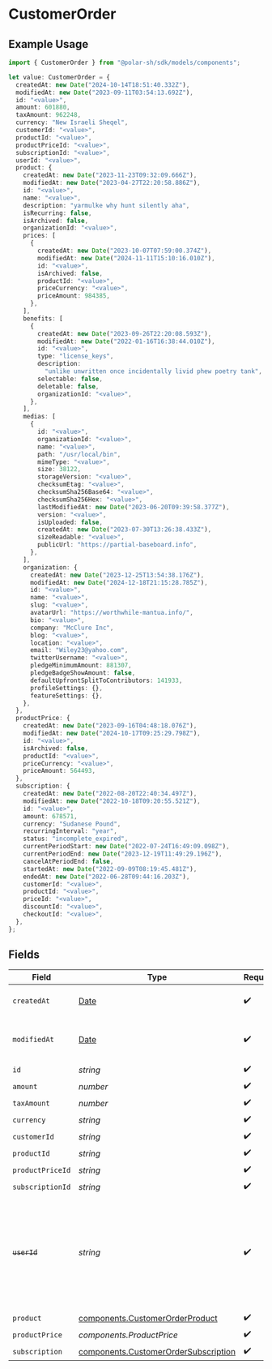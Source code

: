 # CustomerOrder

## Example Usage

```typescript
import { CustomerOrder } from "@polar-sh/sdk/models/components";

let value: CustomerOrder = {
  createdAt: new Date("2024-10-14T18:51:40.332Z"),
  modifiedAt: new Date("2023-09-11T03:54:13.692Z"),
  id: "<value>",
  amount: 601880,
  taxAmount: 962248,
  currency: "New Israeli Sheqel",
  customerId: "<value>",
  productId: "<value>",
  productPriceId: "<value>",
  subscriptionId: "<value>",
  userId: "<value>",
  product: {
    createdAt: new Date("2023-11-23T09:32:09.666Z"),
    modifiedAt: new Date("2023-04-27T22:20:58.886Z"),
    id: "<value>",
    name: "<value>",
    description: "yarmulke why hunt silently aha",
    isRecurring: false,
    isArchived: false,
    organizationId: "<value>",
    prices: [
      {
        createdAt: new Date("2023-10-07T07:59:00.374Z"),
        modifiedAt: new Date("2024-11-11T15:10:16.010Z"),
        id: "<value>",
        isArchived: false,
        productId: "<value>",
        priceCurrency: "<value>",
        priceAmount: 984385,
      },
    ],
    benefits: [
      {
        createdAt: new Date("2023-09-26T22:20:08.593Z"),
        modifiedAt: new Date("2022-01-16T16:38:44.010Z"),
        id: "<value>",
        type: "license_keys",
        description:
          "unlike unwritten once incidentally livid phew poetry tank",
        selectable: false,
        deletable: false,
        organizationId: "<value>",
      },
    ],
    medias: [
      {
        id: "<value>",
        organizationId: "<value>",
        name: "<value>",
        path: "/usr/local/bin",
        mimeType: "<value>",
        size: 38122,
        storageVersion: "<value>",
        checksumEtag: "<value>",
        checksumSha256Base64: "<value>",
        checksumSha256Hex: "<value>",
        lastModifiedAt: new Date("2023-06-20T09:39:58.377Z"),
        version: "<value>",
        isUploaded: false,
        createdAt: new Date("2023-07-30T13:26:38.433Z"),
        sizeReadable: "<value>",
        publicUrl: "https://partial-baseboard.info",
      },
    ],
    organization: {
      createdAt: new Date("2023-12-25T13:54:38.176Z"),
      modifiedAt: new Date("2024-12-18T21:15:28.785Z"),
      id: "<value>",
      name: "<value>",
      slug: "<value>",
      avatarUrl: "https://worthwhile-mantua.info/",
      bio: "<value>",
      company: "McClure Inc",
      blog: "<value>",
      location: "<value>",
      email: "Wiley23@yahoo.com",
      twitterUsername: "<value>",
      pledgeMinimumAmount: 881307,
      pledgeBadgeShowAmount: false,
      defaultUpfrontSplitToContributors: 141933,
      profileSettings: {},
      featureSettings: {},
    },
  },
  productPrice: {
    createdAt: new Date("2023-09-16T04:48:18.076Z"),
    modifiedAt: new Date("2024-10-17T09:25:29.798Z"),
    id: "<value>",
    isArchived: false,
    productId: "<value>",
    priceCurrency: "<value>",
    priceAmount: 564493,
  },
  subscription: {
    createdAt: new Date("2022-08-20T22:40:34.497Z"),
    modifiedAt: new Date("2022-10-18T09:20:55.521Z"),
    id: "<value>",
    amount: 678571,
    currency: "Sudanese Pound",
    recurringInterval: "year",
    status: "incomplete_expired",
    currentPeriodStart: new Date("2022-07-24T16:49:09.098Z"),
    currentPeriodEnd: new Date("2023-12-19T11:49:29.196Z"),
    cancelAtPeriodEnd: false,
    startedAt: new Date("2022-09-09T08:19:45.481Z"),
    endedAt: new Date("2022-06-28T09:44:16.203Z"),
    customerId: "<value>",
    productId: "<value>",
    priceId: "<value>",
    discountId: "<value>",
    checkoutId: "<value>",
  },
};
```

## Fields

| Field                                                                                                                   | Type                                                                                                                    | Required                                                                                                                | Description                                                                                                             |
| ----------------------------------------------------------------------------------------------------------------------- | ----------------------------------------------------------------------------------------------------------------------- | ----------------------------------------------------------------------------------------------------------------------- | ----------------------------------------------------------------------------------------------------------------------- |
| `createdAt`                                                                                                             | [Date](https://developer.mozilla.org/en-US/docs/Web/JavaScript/Reference/Global_Objects/Date)                           | :heavy_check_mark:                                                                                                      | Creation timestamp of the object.                                                                                       |
| `modifiedAt`                                                                                                            | [Date](https://developer.mozilla.org/en-US/docs/Web/JavaScript/Reference/Global_Objects/Date)                           | :heavy_check_mark:                                                                                                      | Last modification timestamp of the object.                                                                              |
| `id`                                                                                                                    | *string*                                                                                                                | :heavy_check_mark:                                                                                                      | N/A                                                                                                                     |
| `amount`                                                                                                                | *number*                                                                                                                | :heavy_check_mark:                                                                                                      | N/A                                                                                                                     |
| `taxAmount`                                                                                                             | *number*                                                                                                                | :heavy_check_mark:                                                                                                      | N/A                                                                                                                     |
| `currency`                                                                                                              | *string*                                                                                                                | :heavy_check_mark:                                                                                                      | N/A                                                                                                                     |
| `customerId`                                                                                                            | *string*                                                                                                                | :heavy_check_mark:                                                                                                      | N/A                                                                                                                     |
| `productId`                                                                                                             | *string*                                                                                                                | :heavy_check_mark:                                                                                                      | N/A                                                                                                                     |
| `productPriceId`                                                                                                        | *string*                                                                                                                | :heavy_check_mark:                                                                                                      | N/A                                                                                                                     |
| `subscriptionId`                                                                                                        | *string*                                                                                                                | :heavy_check_mark:                                                                                                      | N/A                                                                                                                     |
| ~~`userId`~~                                                                                                            | *string*                                                                                                                | :heavy_check_mark:                                                                                                      | : warning: ** DEPRECATED **: This will be removed in a future release, please migrate away from it as soon as possible. |
| `product`                                                                                                               | [components.CustomerOrderProduct](../../models/components/customerorderproduct.md)                                      | :heavy_check_mark:                                                                                                      | N/A                                                                                                                     |
| `productPrice`                                                                                                          | *components.ProductPrice*                                                                                               | :heavy_check_mark:                                                                                                      | N/A                                                                                                                     |
| `subscription`                                                                                                          | [components.CustomerOrderSubscription](../../models/components/customerordersubscription.md)                            | :heavy_check_mark:                                                                                                      | N/A                                                                                                                     |